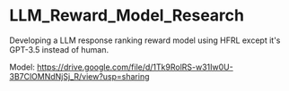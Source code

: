 # LLM_Reward_Model_Research
Developing a LLM response ranking reward model using HFRL except it's GPT-3.5 instead of human.

Model: https://drive.google.com/file/d/1Tk9RolRS-w31Iw0U-3B7ClOMNdNjSj_R/view?usp=sharing
